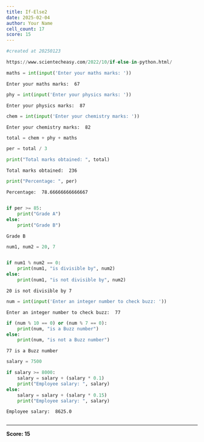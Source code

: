 ```yaml
---
title: If-Else2
date: 2025-02-04
author: Your Name
cell_count: 17
score: 15
---
```


```python
#created at 20250123
```


```python
https://www.scientecheasy.com/2022/10/if-else-in-python.html/
```


```python
maths = int(input('Enter your maths marks: '))
```

    Enter your maths marks:  67



```python
phy = int(input('Enter your physics marks: '))
```

    Enter your physics marks:  87



```python
chem = int(input('Enter your chemistry marks: '))
```

    Enter your chemistry marks:  82



```python
total = chem + phy + maths
```


```python
per = total / 3
```


```python
print("Total marks obtained: ", total)
```

    Total marks obtained:  236



```python
print("Percentage: ", per)
```

    Percentage:  78.66666666666667



```python

if per >= 85:
    print("Grade A")
else:
    print("Grade B")
```

    Grade B



```python
num1, num2 = 20, 7
```


```python

if num1 % num2 == 0:
    print(num1, "is divisible by", num2)
else:
    print(num1, "is not divisible by", num2)

```

    20 is not divisible by 7



```python
num = int(input('Enter an integer number to check buzz: '))

```

    Enter an integer number to check buzz:  77



```python
if (num % 10 == 0) or (num % 7 == 0):
    print(num, "is a Buzz number")
else:
    print(num, "is not a Buzz number")
```

    77 is a Buzz number



```python
salary = 7500
```


```python
if salary >= 8000:
    salary = salary + (salary * 0.1)
    print("Employee salary: ", salary)
else:
    salary = salary + (salary * 0.15)
    print("Employee salary: ", salary)
```

    Employee salary:  8625.0



```python

```


---
**Score: 15**